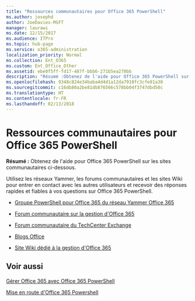 ```yaml
---
title: "Ressources communautaires pour Office 365 PowerShell"
ms.author: josephd
author: JoeDavies-MSFT
manager: laurawi
ms.date: 12/15/2017
ms.audience: ITPro
ms.topic: hub-page
ms.service: o365-administration
localization_priority: Normal
ms.collection: Ent_O365
ms.custom: Ent_Office_Other
ms.assetid: ebe0f5ff-fd17-487f-bbb6-271b5ea270bb
description: "Résumé :Obtenez de l'aide pour Office 365 PowerShell sur les sites communautaires ci-dessous."
ms.openlocfilehash: 9348c824e34baba4d4d1a12da7910fc3cfe81a30
ms.sourcegitcommit: c16db80a2be81db876566c578bb04f3747dbd50c
ms.translationtype: HT
ms.contentlocale: fr-FR
ms.lasthandoff: 02/13/2018
---
```

# <a name="office-365-powershell-community-resources"></a>Ressources communautaires pour Office 365 PowerShell

 **Résumé :** Obtenez de l'aide pour Office 365 PowerShell sur les sites communautaires ci-dessous.
  
Utilisez les réseaux Yammer, les forums communautaires et les sites Wiki pour entrer en contact avec les autres utilisateurs et recevoir des réponses rapides et fiables à vos questions sur Office 365 PowerShell. 
  
- [Groupe PowerShell pour Office 365 du réseau Yammer Office 365](https://www.yammer.com/itpronetwork/#/threads/inGroup?type=in_group&amp;feedId=4632269)
    
- [Forum communautaire sur la gestion d'Office 365](https://community.office365.com/fr-FR/f/148.aspx)
    
- [Forum communautaire du TechCenter Exchange](https://social.technet.microsoft.com/Forums/exchange/en-US/home?forum=exchangesvrgeneral)
    
- [Blogs Office](https://blogs.office.com/)
    
- [Site Wiki dédié à la gestion d'Office 365](https://community.office365.com/fr-FR/w/manage/default.aspx)
    
## <a name="see-also"></a>Voir aussi

#### 

[Gérer Office 365 avec Office 365 PowerShell](manage-office-365-with-office-365-powershell.md)
  
[Mise en route d'Office 365 Powershell](getting-started-with-office-365-powershell.md)

